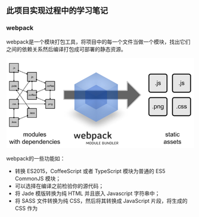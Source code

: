 ## 此项目实现过程中的学习笔记

### webpack

webpack是一个模块打包工具，将项目中的每一个文件当做一个模块，找出它们之间的依赖关系然后编译打包成可部署的静态资源。

![webpack功能图](./imgs/webpack.jpg)

webpack的一些功能如：

* 转换 ES2015，CoffeeScript 或者 TypeScript 模块为普通的 ES5 CommonJS 模块；
* 可以选择在编译之前检验你的源代码；
* 将 Jade 模版转换为纯 HTML 并且嵌入 Javascript 字符串中；
* 将 SASS 文件转换为纯 CSS，然后将其转换成 JavaScript 片段，将生成的 CSS 作为 <style> 标签插入页面；
* 处理 HTML 或者 CSS 中引用的图片，移动到配置的路径中，并且使用 md5 hash 重命名。


### vue-loader

vue-loader是webpack中的一个loader,可以将以下格式的编写的模块`*.vue`转换为JavaScript模块。

![vue-component](./imgs/vue-component.png)

vue-loader的一些特性

* 默认支持 ES2015；
* 允许对 Vue 组件的组成部分使用其它 webpack loader，比如对 <style> 使用 SASS 和对 <template> 使用 Jade；
* .vue 文件中允许自定义节点，然后使用自定义的 loader 进行处理；
* 把 <style> 和 <template> 中的静态资源当作模块来对待，并使用 webpack loader 进行处理；
* 对每个组件模拟出 CSS 作用域；
* 支持开发期组件的热重载。


### vue-loader热重载

状态保留规则

* 当编辑一个组件的 <template> 时，这个组件实例将就地重新渲染，并保留当前所有的私有状态。能够做到这一点是因为模板被编译成了新的无副作用的渲染函数。
* 当编辑一个组件的 <script> 时，这个组件实例将就地销毁并重新创建。(应用中其它组件的状态将会被保留) 是因为 <script> 可能包含带有副作用的生命周期钩子，所以将重新渲染替换为重新加载是必须的，这样做可以确保组件行为的一致性。这也意味着，如果你的组件带有全局副作用，则整个页面将会被重新加载。
* <style> 会通过 vue-style-loader 自行热重载，所以它不会影响应用的状态。

关闭热重载

```javascript
module: {
  rules: [
    {
      test: /\.vue$/,
      loader: 'vue-loader',
      options: {
        hotReload: false // 关闭热重载
      }
    }
  ]
}
```


### vue-loader使用css-loader编译路径的规则

* 如果路径是绝对路径，会原样保留。
* 如果路径以 . 开头，将会被看作相对的模块依赖，并按照你的本地文件系统上的目录结构进行解析。
* 如果路径以 ~ 开头，其后的部分将会被看作模块依赖。这意味着你可以用该特性来引用一个 node 依赖中的资源：
```html
    <img src="~/some-npm-package/foo.png">
```
* (13.7.0+) 如果路径以 @ 开头，也会被看作模块依赖。如果你的 webpack 配置中给 @ 配置了 alias，这就很有用了。所有 vue-cli 创建的项目都默认配置了将 @ 指向 /src。


### file-loader & url-loader


### 使用vue-cli创建项目
国内使用`cnpm`安装
```
cnpm install -g vue-cli
vue init webpack-sample hello-vue
cd hello-vue
cnpm install 
npm run dev
```


### 导入其它vue组件的典型写法

```javascript
<script>
    import ComponentA from './ComponentA.vue'
    import ComponentB from './ComponentB.vue'

    export default {
        components: {
            ComponentA, // vue自动将key转换为component-a
            ComponentB
        }
    }
</script>
```


### Babel
Babel是一个JavaScript代码转换器，将ES6或更新的标准语法转换为当下普通浏览器都支持的ES5语法。`.babelrc`是babel的配置文件。
[Babel官网](https://babeljs.cn/)


### CSS Modules
CSS Modules是一个用来模块化和组合CSS的流行系统。

使用

```css
<style module>
.red {
  color: red;
}
.bold {
  font-weight: bold;
}
</style>
```

会产生一个`$style`计算属性，通过此属性引用style

```html
<template>
  <p :class="$style.red">
    This should be red
  </p>
</template>
```

---
> [vue-loader官网](https://vue-loader.vuejs.org/zh-cn/)

